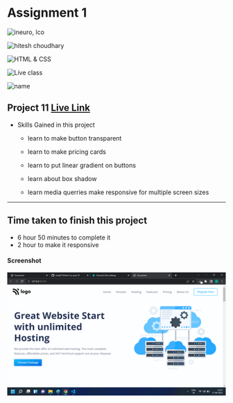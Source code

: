 # Assignment 1

![ineuro, lco](https://img.shields.io/badge/iNeuron-LCO-green)

![hitesh choudhary](https://img.shields.io/badge/Hitesh--Choudhary-Full--stack--JS--bootcamp-red)

![HTML & CSS](https://img.shields.io/badge/HTML-CSS-orange)

![Live class](https://img.shields.io/badge/LIVE--CLASS-PROJECT--11-lightgrey)

![name](https://img.shields.io/badge/Vimal--Kumar-lightgrey)

## Project 11 [Live Link](https://hosting-landingpage.netlify.app/)

- Skills Gained in this project

  - learn to make button transparent

  - learn to make pricing cards

  - learn to put linear gradient on buttons

  - learn about box shadow

  - learn media querries make responsive for multiple screen sizes

---

## Time taken to finish this project

- 6 hour 50 minutes to complete it
- 2 hour to make it responsive

#### Screenshot

![Desktop](./screenshot/project%2011.png)

